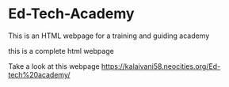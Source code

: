 # Ed-Tech-Academy
This is an HTML webpage for a training and guiding academy

this is a complete html webpage

Take a look at this webpage
      https://kalaivani58.neocities.org/Ed-tech%20academy/
